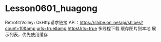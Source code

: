 # Lesson0601_huagong
Retrofit/Volley+OkHttp请求链接 API：https://shibe.online/api/shibes?count=10&amp;urls=true&amp;httpsUrls=true 多线程下载 缓存图片到本地 展示列表，优先使用缓存
